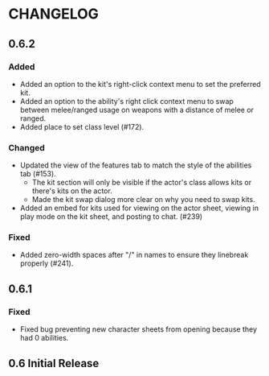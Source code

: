 # CHANGELOG

<!--
## [Unreleased]

### Added

### Changed

### Deprecated

### Removed

### Fixed

### Security

### Known Issues
-->

## 0.6.2

### Added
- Added an option to the kit's right-click context menu to set the preferred kit.
- Added an option to the ability's right click context menu to swap between melee/ranged usage on weapons with a distance of melee or ranged.
- Added place to set class level (#172).

### Changed
- Updated the view of the features tab to match the style of the abilities tab (#153).
  - The kit section will only be visible if the actor's class allows kits or there's kits on the actor.
  - Made the kit swap dialog more clear on why you need to swap kits.
- Added an embed for kits used for viewing on the actor sheet, viewing in play mode on the kit sheet, and posting to chat. (#239)

### Fixed
- Added zero-width spaces after "/" in names to ensure they linebreak properly (#241).

## 0.6.1

### Fixed
- Fixed bug preventing new character sheets from opening because they had 0 abilities.

## 0.6 Initial Release
